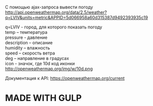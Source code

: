 С помощью ajax-запроса вывести погоду http://api.openweathermap.org/data/2.5/weather?q=LVIV&units=metric&APPID=5d066958a60d315387d9492393935c19  
  
q=LVIV - город, для которого показать погоду  
temp – температура   
pressure - давление   
description – описание   
humidity – влажность   
speed – скорость ветра   
deg – направление в градусах   
icon - значок, где 10d код иконки http://openweathermap.org/img/w/10d.png   
  
  
Документация к API: https://openweathermap.org/current  
# MADE WITH GULP
